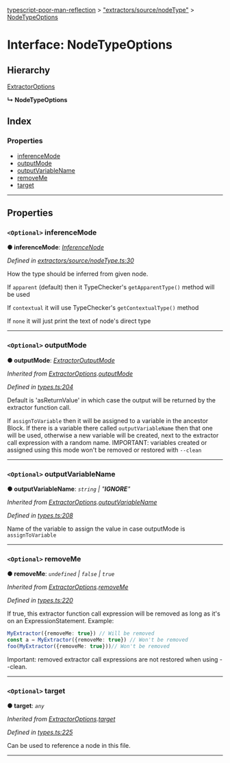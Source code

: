 [typescript-poor-man-reflection](../README.md) > ["extractors/source/nodeType"](../modules/_extractors_source_nodetype_.md) > [NodeTypeOptions](../interfaces/_extractors_source_nodetype_.nodetypeoptions.md)

# Interface: NodeTypeOptions

## Hierarchy

 [ExtractorOptions](_types_.extractoroptions.md)

**↳ NodeTypeOptions**

## Index

### Properties

* [inferenceMode](_extractors_source_nodetype_.nodetypeoptions.md#inferencemode)
* [outputMode](_extractors_source_nodetype_.nodetypeoptions.md#outputmode)
* [outputVariableName](_extractors_source_nodetype_.nodetypeoptions.md#outputvariablename)
* [removeMe](_extractors_source_nodetype_.nodetypeoptions.md#removeme)
* [target](_extractors_source_nodetype_.nodetypeoptions.md#target)

---

## Properties

<a id="inferencemode"></a>

### `<Optional>` inferenceMode

**● inferenceMode**: *[InferenceNode](../modules/_extractors_source_nodetype_.md#inferencenode)*

*Defined in [extractors/source/nodeType.ts:30](https://github.com/cancerberoSgx/typescript-poor-man-reflection/blob/73575a8/src/extractors/source/nodeType.ts#L30)*

How the type should be inferred from given node.

If `apparent` (default) then it TypeChecker's `getApparentType()` method will be used

If `contextual` it will use TypeChecker's `getContextualType()` method

If `none` it will just print the text of node's direct type

___
<a id="outputmode"></a>

### `<Optional>` outputMode

**● outputMode**: *[ExtractorOutputMode](../modules/_types_.md#extractoroutputmode)*

*Inherited from [ExtractorOptions](_types_.extractoroptions.md).[outputMode](_types_.extractoroptions.md#outputmode)*

*Defined in [types.ts:204](https://github.com/cancerberoSgx/typescript-poor-man-reflection/blob/73575a8/src/types.ts#L204)*

Default is 'asReturnValue' in which case the output will be returned by the extractor function call.

If `assignToVariable` then it will be assigned to a variable in the ancestor Block. If there is a variable there called `outputVariableName` then that one will be used, otherwise a new variable will be created, next to the extractor call expression with a random name. IMPORTANT: variables created or assigned using this mode won't be removed or restored with `--clean`

___
<a id="outputvariablename"></a>

### `<Optional>` outputVariableName

**● outputVariableName**: *`string` \| "__IGNORE__"*

*Inherited from [ExtractorOptions](_types_.extractoroptions.md).[outputVariableName](_types_.extractoroptions.md#outputvariablename)*

*Defined in [types.ts:208](https://github.com/cancerberoSgx/typescript-poor-man-reflection/blob/73575a8/src/types.ts#L208)*

Name of the variable to assign the value in case outputMode is `assignToVariable`

___
<a id="removeme"></a>

### `<Optional>` removeMe

**● removeMe**: *`undefined` \| `false` \| `true`*

*Inherited from [ExtractorOptions](_types_.extractoroptions.md).[removeMe](_types_.extractoroptions.md#removeme)*

*Defined in [types.ts:220](https://github.com/cancerberoSgx/typescript-poor-man-reflection/blob/73575a8/src/types.ts#L220)*

If true, this extractor function call expression will be removed as long as it's on an ExpressionStatement. Example:

```ts
MyExtractor({removeMe: true}) // Will be removed
const a = MyExtractor({removeMe: true}) // Won't be removed
foo(MyExtractor({removeMe: true}))// Won't be removed
```

Important: removed extractor call expressions are not restored when using --clean.

___
<a id="target"></a>

### `<Optional>` target

**● target**: *`any`*

*Inherited from [ExtractorOptions](_types_.extractoroptions.md).[target](_types_.extractoroptions.md#target)*

*Defined in [types.ts:225](https://github.com/cancerberoSgx/typescript-poor-man-reflection/blob/73575a8/src/types.ts#L225)*

Can be used to reference a node in this file.

___

